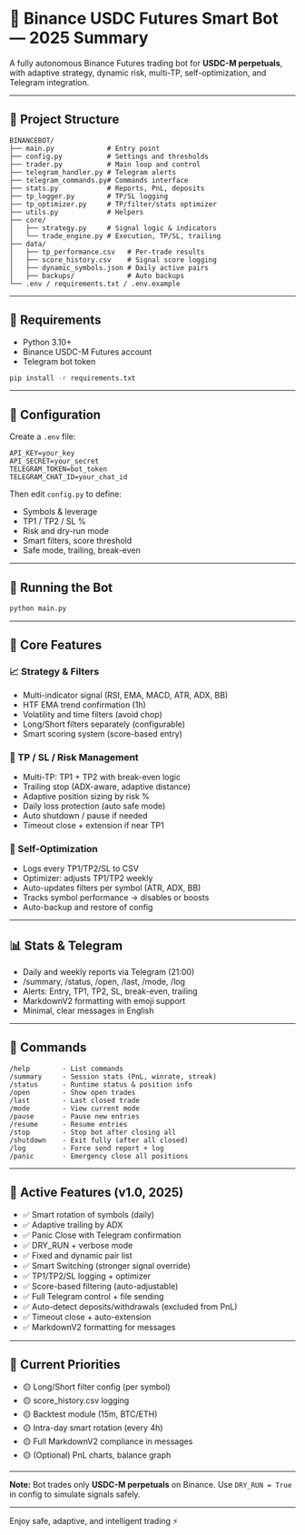 # 🤖 Binance USDC Futures Smart Bot — 2025 Summary

A fully autonomous Binance Futures trading bot for **USDC-M perpetuals**, with adaptive strategy, dynamic risk, multi-TP, self-optimization, and Telegram integration.

---

## 📁 Project Structure

```
BINANCEBOT/
├── main.py             # Entry point
├── config.py           # Settings and thresholds
├── trader.py           # Main loop and control
├── telegram_handler.py # Telegram alerts
├── telegram_commands.py# Commands interface
├── stats.py            # Reports, PnL, deposits
├── tp_logger.py        # TP/SL logging
├── tp_optimizer.py     # TP/filter/stats optimizer
├── utils.py            # Helpers
├── core/
│   ├── strategy.py     # Signal logic & indicators
│   └── trade_engine.py # Execution, TP/SL, trailing
├── data/
│   ├── tp_performance.csv   # Per-trade results
│   ├── score_history.csv    # Signal score logging
│   ├── dynamic_symbols.json # Daily active pairs
│   ├── backups/             # Auto backups
└── .env / requirements.txt / .env.example
```

---

## 🔧 Requirements

- Python 3.10+
- Binance USDC-M Futures account
- Telegram bot token

```bash
pip install -r requirements.txt
```

---

## 🔑 Configuration

Create a `.env` file:

```env
API_KEY=your_key
API_SECRET=your_secret
TELEGRAM_TOKEN=bot_token
TELEGRAM_CHAT_ID=your_chat_id
```

Then edit `config.py` to define:

- Symbols & leverage
- TP1 / TP2 / SL %
- Risk and dry-run mode
- Smart filters, score threshold
- Safe mode, trailing, break-even

---

## 🚀 Running the Bot

```bash
python main.py
```

---

## 🧠 Core Features

### 📈 Strategy & Filters

- Multi-indicator signal (RSI, EMA, MACD, ATR, ADX, BB)
- HTF EMA trend confirmation (1h)
- Volatility and time filters (avoid chop)
- Long/Short filters separately (configurable)
- Smart scoring system (score-based entry)

### 🎯 TP / SL / Risk Management

- Multi-TP: TP1 + TP2 with break-even logic
- Trailing stop (ADX-aware, adaptive distance)
- Adaptive position sizing by risk %
- Daily loss protection (auto safe mode)
- Auto shutdown / pause if needed
- Timeout close + extension if near TP1

### 🧠 Self-Optimization

- Logs every TP1/TP2/SL to CSV
- Optimizer: adjusts TP1/TP2 weekly
- Auto-updates filters per symbol (ATR, ADX, BB)
- Tracks symbol performance → disables or boosts
- Auto-backup and restore of config

---

## 📊 Stats & Telegram

- Daily and weekly reports via Telegram (21:00)
- /summary, /status, /open, /last, /mode, /log
- Alerts: Entry, TP1, TP2, SL, break-even, trailing
- MarkdownV2 formatting with emoji support
- Minimal, clear messages in English

---

## 📱 Commands

```
/help        - List commands
/summary     - Session stats (PnL, winrate, streak)
/status      - Runtime status & position info
/open        - Show open trades
/last        - Last closed trade
/mode        - View current mode
/pause       - Pause new entries
/resume      - Resume entries
/stop        - Stop bot after closing all
/shutdown    - Exit fully (after all closed)
/log         - Force send report + log
/panic       - Emergency close all positions
```

---

## 📌 Active Features (v1.0, 2025)

- ✅ Smart rotation of symbols (daily)
- ✅ Adaptive trailing by ADX
- ✅ Panic Close with Telegram confirmation
- ✅ DRY_RUN + verbose mode
- ✅ Fixed and dynamic pair list
- ✅ Smart Switching (stronger signal override)
- ✅ TP1/TP2/SL logging + optimizer
- ✅ Score-based filtering (auto-adjustable)
- ✅ Full Telegram control + file sending
- ✅ Auto-detect deposits/withdrawals (excluded from PnL)
- ✅ Timeout close + auto-extension
- ✅ MarkdownV2 formatting for messages

---

## 🧭 Current Priorities

- 🟡 Long/Short filter config (per symbol)
- 🟡 score_history.csv logging
- 🟡 Backtest module (15m, BTC/ETH)
- 🟡 Intra-day smart rotation (every 4h)
- 🟡 Full MarkdownV2 compliance in messages
- 🟡 (Optional) PnL charts, balance graph

---

**Note:** Bot trades only **USDC-M perpetuals** on Binance.
Use `DRY_RUN = True` in config to simulate signals safely.

---

Enjoy safe, adaptive, and intelligent trading ⚡

